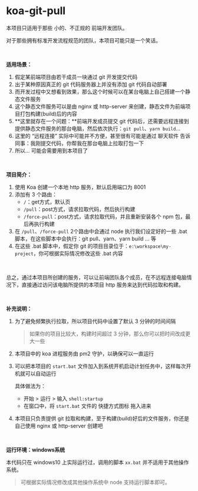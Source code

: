# koa-git-pull

本项目只适用于那些 小的、不正规的 前端开发团队。

对于那些拥有标准开发流程规范的团队，本项目可能只是一个笑话。



<br>

**适用场景：**

1. 假定某前端项目由若干成员一块通过 git 开发提交代码
2. 出于某种原因真正的 git 代码服务器上并没有添加 git 代码自动部署
3. 而开发过程中又想看到效果，那么这个时候可以在某台电脑上自己搭建一个静态文件服务
4. 这个静态文件服务可以是由 nginx 或 http-server 来创建，静态文件为前端项目打包构建(build)后的内容
5. **这里就存在一个问题：**前端开发成员提交 git 代码后，还需要远程连接到提供静态文件服务的那台电脑，然后依次执行：`git pull`、`yarn build`...
6. 这里的 “远程连接” 实际中可能并不方便，甚至很有可能是通过 聊天软件 告诉同事：我刚提交代码，你帮我在那台电脑上拉取打包一下
7. 所以... 可能会需要用到本项目了



<br>

**项目简介：**

1. 使用 Koa 创建一个本地 http 服务，默认启用端口为 8001
2. 添加有 3 个路由：
   * `/`：get方式，默认页
   * `/pull`：post方式，请求拉取代码，然后执行构建
   * `/force-pull`：post方式，请求拉取代码，并且重新安装各个 npm 包，最后再执行构建
3. 在 `/pull`、`/force-pull` 2个路由中会通过 node 执行我们设定好的一些 .bat 脚本，在这些脚本中会执行：git pull、yarn、yarn build ... 等
4. 在这些 .bat 脚本中，假定你 git 的项目目录位于：`e:\workspace\my-project`，你可根据实际情况修改这些 .bat 内容



<br>

总之，通过本项目所创建的服务，可以让前端团队各个成员，在不远程连接电脑情况下，直接通过访问该电脑所提供的本项目 http 服务来达到代码拉取和构建。



<br>

**补充说明：**

1. 为了避免频繁执行拉取，所以项目代码中设置了默认 3 分钟的时间间隔

   > 如果你的项目比较大，构建时间超过 3 分钟，那么你可以把时间改成更大一些

2. 本项目中的 koa 进程服务由 pm2 守护，以确保可以一直运行

3. 可以把本项目的 `start.bat` 文件加入到系统开机启动计划任务中，这样每次开机就可以自动运行

   具体做法为：

   * 开始 > 运行 > 输入 `shell:startup`
   * 在窗口中，将 `start.bat` 文件的 快捷方式图标 拖入进来
   
4. 本项目只负责提供 git 拉取和构建，至于构建(build)好后的文件服务，你还是自己使用 nginx 或 http-server 创建吧



<br>

**运行环境：windows系统**

本代码只在 windows10 上实际运行过，调用的脚本 `xx.bat` 并不适用于其他操作系统。

> 可根据实际情况修改成其他操作系统中 node 支持运行脚本即可。

